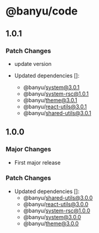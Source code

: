 # @banyu/code

## 1.0.1

### Patch Changes

- update version

- Updated dependencies []:
  - @banyu/system@3.0.1
  - @banyu/system-rsc@1.0.1
  - @banyu/theme@3.0.1
  - @banyu/react-utils@3.0.1
  - @banyu/shared-utils@3.0.1

## 1.0.0

### Major Changes

- First major release

### Patch Changes

- Updated dependencies []:
  - @banyu/shared-utils@3.0.0
  - @banyu/react-utils@3.0.0
  - @banyu/system-rsc@1.0.0
  - @banyu/system@3.0.0
  - @banyu/theme@3.0.0
